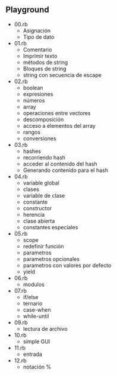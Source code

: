 ## Playground 
- 00.rb
    - Asignación
    - Tipo de dato
- 01.rb
    - Comentario
    - Imprimir texto
    - métodos de string
    - Bloques de string
    - string con secuencia de escape
- 02.rb 
    - boolean
    - expresiones
    - números
    - array
    - operaciones entre vectores
    - descomposición
    - acceso a elementos del array 
    - rangos
    - conversiones
- 03.rb 
    - hashes
    - recorriendo hash
    - acceder al contenido del hash
    - Generando contenido para el hash
- 04.rb
    - variable global 
    - clases
    - variable de clase
    - constante
    - constructor
    - herencia
    - clase abierta
    - constantes especiales
- 05.rb
    - scope
    - redefinir función
    - parametros
    - parametros opcionales
    - parametros con valores por defecto
    - yield
- 06.rb 
    - modulos
- 07.rb
    - if/else
    - ternario
    - case-when
    - while-until
- 09.rb 
    - lectura de archivo
- 10.rb
    - simple GUI
- 11.rb
    - entrada
- 12.rb
    - notación %